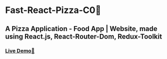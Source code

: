 # Fast-React-Pizza-C0🍕
## A Pizza Application - Food App | Website, made using React.js, React-Router-Dom, Redux-Toolkit
### [Live Demo🚀](https://vasu-fast-react-co-pizza.netlify.app/)
